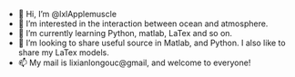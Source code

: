 - 👋 Hi, I’m @lxlApplemuscle
- 👀 I’m interested in the interaction between ocean and atmosphere.
- 🌱 I’m currently learning Python, matlab, LaTex and so on.
- 💞️ I’m looking to share useful source in Matlab, and Python. I also like to share my LaTex models.
- 📫 My mail is lixianlongouc@gmail, and welcome to everyone!

<!---
lxlApplemuscle/lxlApplemuscle is a ✨ special ✨ repository because its `README.md` (this file) appears on your GitHub profile.
You can click the Preview link to take a look at your changes.
--->
